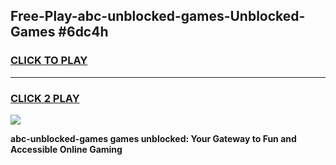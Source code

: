 
## Free-Play-abc-unblocked-games-Unblocked-Games #6dc4h
<h3>
<a href="https://news.freeplayer.one?title=abc-unblocked-games&ref=8M">CLICK TO PLAY</a></h3>
<hr>

<h3>
<a href="https://news.freeplayer.one?title=abc-unblocked-games&ref=8M">CLICK 2 PLAY</a>
  
</h3>

<a href="https://news.freeplayer.one?title=abc-unblocked-games&ref=8M"><img src="https://clearcache.store/games.png"></a>


**abc-unblocked-games games unblocked: Your Gateway to Fun and Accessible Online Gaming**
